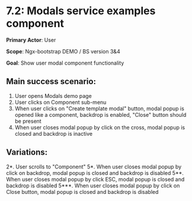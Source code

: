 7.2: Modals service examples component
===================================

**Primary Actor**: User  

**Scope**: Ngx-bootstrap DEMO / BS version 3&4

**Goal**: Show user modal component functionality

Main success scenario:
----------------------

1. User opens Modals demo page
2. User clicks on Component sub-menu
3. When user clicks on "Create template modal" button, modal popup is opened like a component, backdrop is enabled, "Close" button should be present
5. When user closes modal popup by click on the cross, modal popup is closed and backdrop is inactive

Variations:
----------

2*. User scrolls to "Component"
5*. When user closes modal popup by click on backdrop, modal popup is closed and backdrop is disabled
5**. When user closes modal popup by click ESC, modal popup is closed and backdrop is disabled
5***. When user closes modal popup by click on Close button, modal popup is closed and backdrop is disabled
